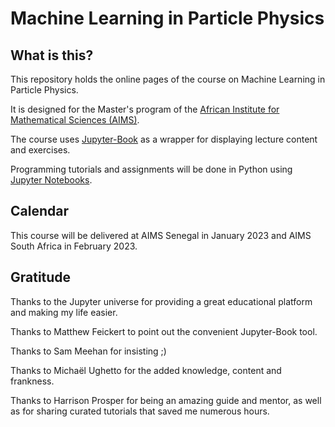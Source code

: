# Machine Learning in Particle Physics

## What is this?

This repository holds the online pages of the course on Machine Learning in Particle Physics.

It is designed for the Master's program of the [African Institute for Mathematical Sciences (AIMS)](https://nexteinstein.org).

The course uses [Jupyter-Book](https://jupyterbook.org/en/stable/intro.html) as a wrapper for displaying lecture content and exercises.

Programming tutorials and assignments will be done in Python using [Jupyter Notebooks](https://jupyter.org/).

## Calendar

This course will be delivered at AIMS Senegal in January 2023 and AIMS South Africa in February 2023.


## Gratitude

Thanks to the Jupyter universe for providing a great educational platform and making my life easier.

Thanks to Matthew Feickert to point out the convenient Jupyter-Book tool.

Thanks to Sam Meehan for insisting ;)

Thanks to Michaël Ughetto for the added knowledge, content and frankness.

Thanks to Harrison Prosper for being an amazing guide and mentor, as well as for sharing curated tutorials that saved me numerous hours.
